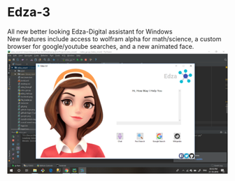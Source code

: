 # Edza-3
All new better looking Edza-Digital assistant for Windows<br>
New features include access to wolfram alpha for math/science, a custom browser for google/youtube searches, and a new animated face.<br>
![alt text](https://github.com/Edward-Zion-Saji/Edza-3/blob/master/imgs/Capture.PNG?raw=true)

